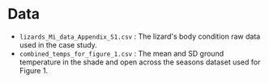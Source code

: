 # **Data**
- `lizards_Mi_data_Appendix_S1.csv` : The lizard's body condition raw data used in the case study.
- `combined_temps_for_figure_1.csv` : The mean and SD ground temperature in the shade and open across the seasons dataset used for Figure 1.
